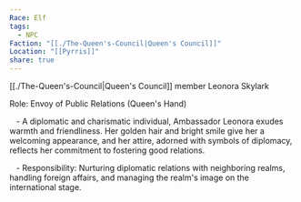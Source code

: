 ```yaml
---
Race: Elf
tags:
  - NPC
Faction: "[[./The-Queen's-Council|Queen's Council]]"
Location: "[[Pyrris]]"
share: true
---
```


[[./The-Queen's-Council|Queen's Council]] member Leonora Skylark

Role: Envoy of Public Relations (Queen's Hand)

   - A diplomatic and charismatic individual, Ambassador Leonora exudes warmth and friendliness. Her golden hair and bright smile give her a welcoming appearance, and her attire, adorned with symbols of diplomacy, reflects her commitment to fostering good relations.

   - Responsibility: Nurturing diplomatic relations with neighboring realms, handling foreign affairs, and managing the realm's image on the international stage.